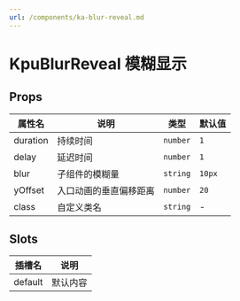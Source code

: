 ```yaml
---
url: /components/ka-blur-reveal.md
---
```

# KpuBlurReveal 模糊显示

## Props

| 属性名   | 说明                   | 类型     | 默认值 |
| -------- | ---------------------- | -------- | ------ |
| duration | 持续时间               | `number` | `1`    |
| delay    | 延迟时间               | `number` | `1`    |
| blur     | 子组件的模糊量         | `string` | `10px` |
| yOffset  | 入口动画的垂直偏移距离 | `number` | `20`   |
| class    | 自定义类名             | `string` | -      |

## Slots

| 插槽名  | 说明     |
| ------- | -------- |
| default | 默认内容 |
